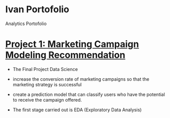 # Ivan Portofolio
Analytics Portofolio

# [Project 1: Marketing Campaign Modeling Recommendation](https://github.com/ivanyudha/Marketing-Campaign)

* The Final Project Data Science

* increase the conversion rate of marketing campaigns so that the marketing strategy is successful
* create a prediction model that can classify users who have the potential to receive the campaign offered.
* The first stage carried out is EDA (Exploratory Data Analysis)


